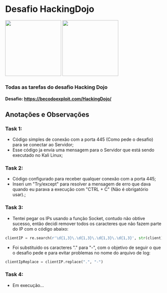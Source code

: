 # Desafio HackingDojo

<div>
  <a href="https://github.com/pwdRoot"></a>
  <img height="180em" src="https://github-readme-stats.vercel.app/api/top-langs/?username=pwdRoot&layout=compact&langs_count=7&theme=dracula"/>
  <img height="180em" src="https://github-readme-stats.vercel.app/api?username=pwdRoot&show_icons=true&theme=dracula&include_all_commits=true&count_private=true"/>
</div>


### Todas as tarefas do desafio Hacking Dojo
#### Desafio: https://becodoexploit.com/HackingDojo/

## Anotações e Observações

### Task 1:
- Código simples de conexão com a porta 445 (Como pede o desafio) para se conectar ao Servidor;
- Esse código ja envia uma mensagem para o Servidor que está sendo executado no Kali Linux;

### Task 2:
- Código configurado para receber qualquer conexão com a porta 445;
- Inseri um "Try/except" para resolver a mensagem de erro que dava quando eu parava a execução com "CTRL + C" (Não é obrigatório usar).;

### Task 3:
- Tentei pegar os IPs usando a função Socket, contudo não obtive sucesso, então decidi remover todos os caracteres que não fazem parte do IP com o código abaixo:
```python
clientIP = re.search(r'\d{1,3}\.\d{1,3}\.\d{1,3}\.\d{1,3}', str(client)).group()
```
- Foi substituido os caracteres "." para "-", com o objetivo de seguir o que o desafio pede e para evitar problemas no nome do arquivo de log:
```python
clientIpReplace = clientIP.replace(".", "-")
```

### Task 4:
- Em execução...
